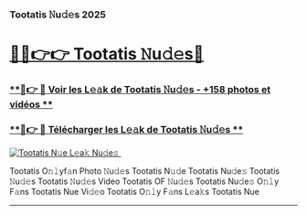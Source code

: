 ### Tootatis 𝙽u𝚍𝚎s 2025  

# <h1><a href="(https://rebrand.ly/accesvip">🔗🔗👉👉 Tootatis 𝙽u𝚍𝚎s🔗</a></h1>

### [ **🔗👉 🔴 Voir les L𝚎𝚊k de Tootatis 𝙽u𝚍𝚎s - +158 photos et vidéos **](https://rebrand.ly/accesvip)
### [ **🔗👉 🔴 Télécharger les L𝚎𝚊k de Tootatis 𝙽u𝚍𝚎s **](https://rebrand.ly/accesvip)  

[![Tootatis N𝚞e L𝚎a𝚔 Nu𝚍e𝚜 ](https://i.imgur.com/0qMVB7G.gif)](https://rebrand.ly/accesvip)  

Tootatis O𝚗𝚕yf𝚊n Photo 𝙽u𝚍𝚎s
Tootatis N𝚞𝚍e
Tootatis Nu𝚍e𝚜
Tootatis 𝙽u𝚍𝚎s
Tootatis 𝙽u𝚍𝚎s Video
Tootatis OF 𝙽u𝚍𝚎s
Tootatis Nu𝚍e𝚜 O𝚗𝚕y F𝚊ns
Tootatis Nue Vi𝚍𝚎o
Tootatis O𝚗𝚕y F𝚊ns L𝚎a𝚔s
Tootatis Nue

___  
